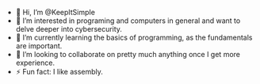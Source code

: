 - 👋 Hi, I’m @KeepItSimpIe
- 👀 I’m interested in programing and computers in general and want to delve deeper into cybersecurity.
- 🌱 I’m currently learning the basics of programming, as the fundamentals are important.
- 💞️ I’m looking to collaborate on pretty much anything once I get more experience.
- ⚡ Fun fact: I like assembly.

<!---
KeepItSimpIe/KeepItSimpIe is a ✨ special ✨ repository because its `README.md` (this file) appears on your GitHub profile.
You can click the Preview link to take a look at your changes.
--->
